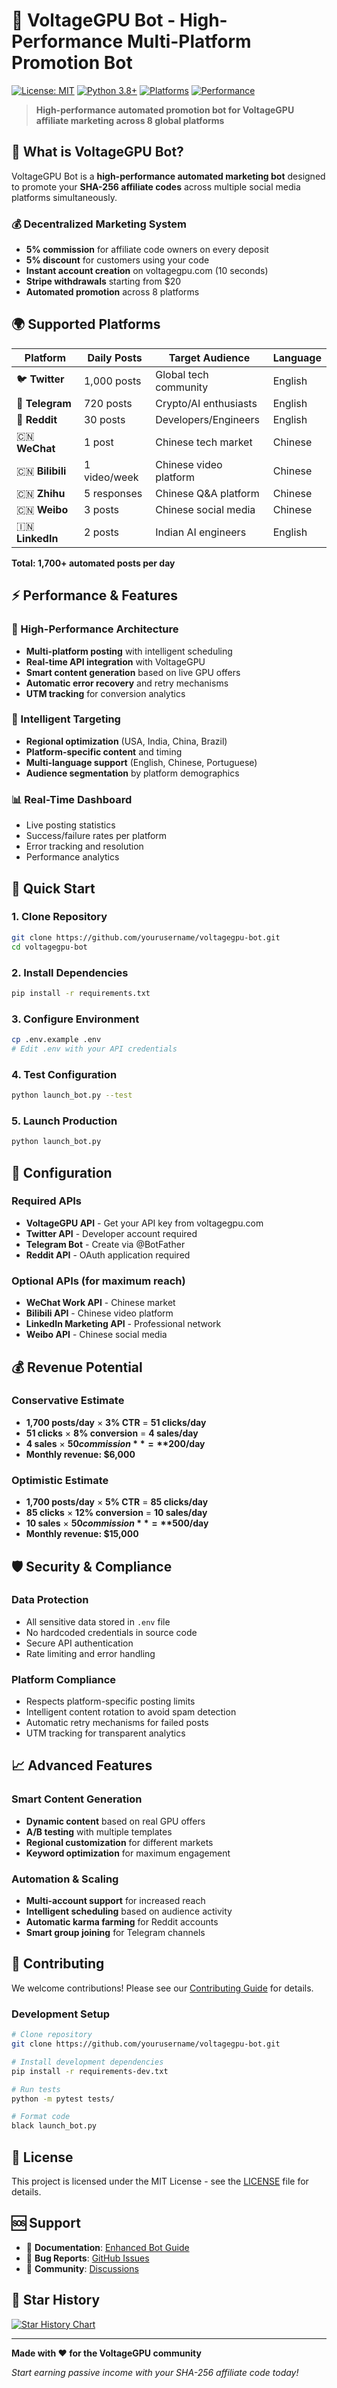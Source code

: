 # 🚀 VoltageGPU Bot - High-Performance Multi-Platform Promotion Bot

[![License: MIT](https://img.shields.io/badge/License-MIT-yellow.svg)](https://opensource.org/licenses/MIT)
[![Python 3.8+](https://img.shields.io/badge/python-3.8+-blue.svg)](https://www.python.org/downloads/)
[![Platforms](https://img.shields.io/badge/platforms-8-green.svg)](#supported-platforms)
[![Performance](https://img.shields.io/badge/posts-1700%2B%2Fday-red.svg)](#performance)

> **High-performance automated promotion bot for VoltageGPU affiliate marketing across 8 global platforms**

## 🎯 What is VoltageGPU Bot?

VoltageGPU Bot is a **high-performance automated marketing bot** designed to promote your **SHA-256 affiliate codes** across multiple social media platforms simultaneously. 

### 💰 Decentralized Marketing System
- **5% commission** for affiliate code owners on every deposit
- **5% discount** for customers using your code
- **Instant account creation** on voltagegpu.com (10 seconds)
- **Stripe withdrawals** starting from $20
- **Automated promotion** across 8 platforms

## 🌍 Supported Platforms

| Platform | Daily Posts | Target Audience | Language |
|----------|-------------|-----------------|----------|
| 🐦 **Twitter** | 1,000 posts | Global tech community | English |
| 💬 **Telegram** | 720 posts | Crypto/AI enthusiasts | English |
| 📍 **Reddit** | 30 posts | Developers/Engineers | English |
| 🇨🇳 **WeChat** | 1 post | Chinese tech market | Chinese |
| 🇨🇳 **Bilibili** | 1 video/week | Chinese video platform | Chinese |
| 🇨🇳 **Zhihu** | 5 responses | Chinese Q&A platform | Chinese |
| 🇨🇳 **Weibo** | 3 posts | Chinese social media | Chinese |
| 🇮🇳 **LinkedIn** | 2 posts | Indian AI engineers | English |

**Total: 1,700+ automated posts per day**

## ⚡ Performance & Features

### 🚀 High-Performance Architecture
- **Multi-platform posting** with intelligent scheduling
- **Real-time API integration** with VoltageGPU
- **Smart content generation** based on live GPU offers
- **Automatic error recovery** and retry mechanisms
- **UTM tracking** for conversion analytics

### 🎯 Intelligent Targeting
- **Regional optimization** (USA, India, China, Brazil)
- **Platform-specific content** and timing
- **Multi-language support** (English, Chinese, Portuguese)
- **Audience segmentation** by platform demographics

### 📊 Real-Time Dashboard
- Live posting statistics
- Success/failure rates per platform
- Error tracking and resolution
- Performance analytics

## 🚀 Quick Start

### 1. Clone Repository
```bash
git clone https://github.com/yourusername/voltagegpu-bot.git
cd voltagegpu-bot
```

### 2. Install Dependencies
```bash
pip install -r requirements.txt
```

### 3. Configure Environment
```bash
cp .env.example .env
# Edit .env with your API credentials
```

### 4. Test Configuration
```bash
python launch_bot.py --test
```

### 5. Launch Production
```bash
python launch_bot.py
```

## 🔧 Configuration

### Required APIs
- **VoltageGPU API** - Get your API key from voltagegpu.com
- **Twitter API** - Developer account required
- **Telegram Bot** - Create via @BotFather
- **Reddit API** - OAuth application required

### Optional APIs (for maximum reach)
- **WeChat Work API** - Chinese market
- **Bilibili API** - Chinese video platform
- **LinkedIn Marketing API** - Professional network
- **Weibo API** - Chinese social media

## 💰 Revenue Potential

### Conservative Estimate
- **1,700 posts/day** × **3% CTR** = **51 clicks/day**
- **51 clicks** × **8% conversion** = **4 sales/day**
- **4 sales** × **$50 commission** = **$200/day**
- **Monthly revenue: $6,000**

### Optimistic Estimate
- **1,700 posts/day** × **5% CTR** = **85 clicks/day**
- **85 clicks** × **12% conversion** = **10 sales/day**
- **10 sales** × **$50 commission** = **$500/day**
- **Monthly revenue: $15,000**

## 🛡️ Security & Compliance

### Data Protection
- All sensitive data stored in `.env` file
- No hardcoded credentials in source code
- Secure API authentication
- Rate limiting and error handling

### Platform Compliance
- Respects platform-specific posting limits
- Intelligent content rotation to avoid spam detection
- Automatic retry mechanisms for failed posts
- UTM tracking for transparent analytics

## 📈 Advanced Features

### Smart Content Generation
- **Dynamic content** based on real GPU offers
- **A/B testing** with multiple templates
- **Regional customization** for different markets
- **Keyword optimization** for maximum engagement

### Automation & Scaling
- **Multi-account support** for increased reach
- **Intelligent scheduling** based on audience activity
- **Automatic karma farming** for Reddit accounts
- **Smart group joining** for Telegram channels

## 🤝 Contributing

We welcome contributions! Please see our [Contributing Guide](CONTRIBUTING.md) for details.

### Development Setup
```bash
# Clone repository
git clone https://github.com/yourusername/voltagegpu-bot.git

# Install development dependencies
pip install -r requirements-dev.txt

# Run tests
python -m pytest tests/

# Format code
black launch_bot.py
```

## 📄 License

This project is licensed under the MIT License - see the [LICENSE](LICENSE) file for details.

## 🆘 Support

- 📖 **Documentation**: [Enhanced Bot Guide](ENHANCED_BOT_GUIDE.md)
- 🐛 **Bug Reports**: [GitHub Issues](https://github.com/yourusername/voltagegpu-bot/issues)
- 💬 **Community**: [Discussions](https://github.com/yourusername/voltagegpu-bot/discussions)

## 🌟 Star History

[![Star History Chart](https://api.star-history.com/svg?repos=yourusername/voltagegpu-bot&type=Date)](https://star-history.com/#yourusername/voltagegpu-bot&Date)

---

**Made with ❤️ for the VoltageGPU community**

*Start earning passive income with your SHA-256 affiliate code today!*
